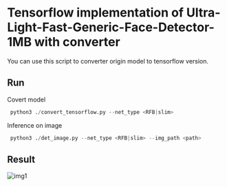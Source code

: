 # Tensorflow implementation of Ultra-Light-Fast-Generic-Face-Detector-1MB with converter

You can use this script to converter origin model to tensorflow version.

## Run
Covert model
```Python
 python3 ./convert_tensorflow.py --net_type <RFB|slim>
```

Inference on image
```Python
 python3 ./det_image.py --net_type <RFB|slim> --img_path <path>
```

## Result
![img1](https://github.com/jason9075/Ultra-Light-Fast-Generic-Face-Detector_Tensorflow-Model-Converter/blob/master/imgs/test_output_RFB.jpg)

